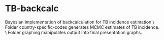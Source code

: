 # TB-backcalc
Bayesian implementation of backcalculation for TB incidence estimation
\\
Folder country-specific-codes generates MCMC estimates of TB incidence. 
\\
Folder graphing manipulates output into final presentation graphs. 

